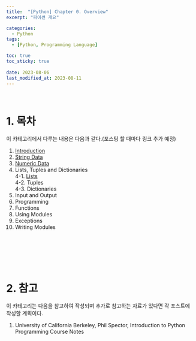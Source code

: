 ```yaml
---
title:  "[Python] Chapter 0. Overview"
excerpt: "파이썬 개요"

categories:
  - Python
tags:
  - [Python, Programming Language]

toc: true
toc_sticky: true
 
date: 2023-08-06
last_modified_at: 2023-08-11
---
```


&nbsp;

# 1. 목차
이 카테고리에서 다루는 내용은 다음과 같다.(포스팅 할 때마다 링크 추가 예정)
1. [Introduction](https://shine-loi.github.io/python/202308067/)
2. [String Data](https://shine-loi.github.io/python/202308068/)
3. [Numeric Data](https://shine-loi.github.io/python/202308101/)
4. Lists, Tuples and Dictionaries\
   4-1. [Lists](https://shine-loi.github.io/python/python4-1/)\
   4-2. Tuples\
   4-3. Dictionaries
6. Input and Output
7. Programming
8. Functions
9. Using Modules
10. Exceptions
11. Writing Modules

&nbsp;

&nbsp;

&nbsp;

# 2. 참고
이 카테고리는 다음을 참고하여 작성되며 추가로 참고하는 자료가 있다면 각 포스트에 작성할 계획이다.
1. University of California Berkeley, Phil Spector, Introduction to Python Programming Course Notes

